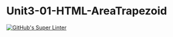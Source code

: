 # Unit3-01-HTML-AreaTrapezoid
[![GitHub's Super Linter](https://github.com/CarolynWPUnit3-01-HTML-AreaTrapezoid/workflows/GitHub's%20Super%20Linter/badge.svg)](https://github.com/CarolynWP/Unit3-01-HTML-AreaTrapezoid/actions)